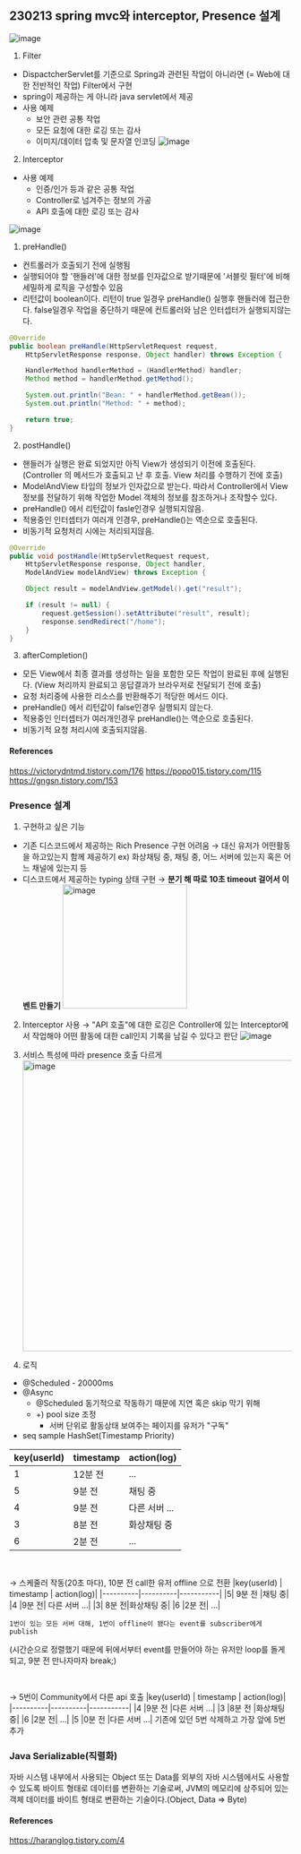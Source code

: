 ## 230213 spring mvc와 interceptor, Presence 설계

![image](https://user-images.githubusercontent.com/61377122/218350782-221767c3-f26b-48cb-abf4-695e0bf8cf13.png)

1. Filter

- DispactcherServlet를 기준으로 Spring과 관련된 작업이 아니라면 (= Web에 대한 전반적인 작업) Filter에서 구현
- spring이 제공하는 게 아니라 java servlet에서 제공
- 사용 예제
  - 보안 관련 공통 작업
  - 모든 요청에 대한 로깅 또는 감사
  - 이미지/데이터 압축 및 문자열 인코딩
    ![image](https://user-images.githubusercontent.com/61377122/218352309-53d60663-b621-40b8-80d5-47a5fcf5eec2.png)

2. Interceptor

- 사용 예제
  - 인증/인가 등과 같은 공통 작업
  - Controller로 넘겨주는 정보의 가공
  - API 호출에 대한 로깅 또는 감사

![image](https://user-images.githubusercontent.com/61377122/218351253-da33a106-d157-4bbb-ad14-ece19a602514.png)

1. preHandle()

- 컨트롤러가 호출되기 전에 실행됨
- 실행되어야 할 '핸들러'에 대한 정보를 인자값으로 받기때문에 '서블릿 필터'에 비해 세밀하게 로직을 구성할수 있음
- 리턴값이 boolean이다. 리턴이 true 일경우 preHandle() 실행후 핸들러에 접근한다. false일경우 작업을 중단하기 때문에 컨트롤러와 남은 인터셉터가 실행되지않는다.

```java
@Override
public boolean preHandle(HttpServletRequest request,
	HttpServletResponse response, Object handler) throws Exception {

	HandlerMethod handlerMethod = (HandlerMethod) handler;
	Method method = handlerMethod.getMethod();

	System.out.println("Bean: " + handlerMethod.getBean());
	System.out.println("Method: " + method);

	return true;
}
```

2. postHandle()

- 핸들러가 실행은 완료 되었지만 아직 View가 생성되기 이전에 호출된다.
  (Controller 의 메서드가 호출되고 난 후 호출. View 처리를 수행하기 전에 호출)
- ModelAndView 타입의 정보가 인자값으로 받는다. 따라서 Controller에서 View 정보를 전달하기 위해 작업한 Model 객체의 정보를 참조하거나 조작할수 있다.
- preHandle() 에서 리턴값이 fasle인경우 실행되지않음.
- 적용중인 인터셉터가 여러개 인경우, preHandle()는 역순으로 호출된다.
- 비동기적 요청처리 시에는 처리되지않음.

```java
@Override
public void postHandle(HttpServletRequest request,
    HttpServletResponse response, Object handler,
    ModelAndView modelAndView) throws Exception {

    Object result = modelAndView.getModel().get("result");

    if (result != null) {
        request.getSession().setAttribute("result", result);
        response.sendRedirect("/home");
    }
}
```

3.  afterCompletion()

- 모든 View에서 최종 결과를 생성하는 일을 포함한 모든 작업이 완료된 후에 실행된다.
  (View 처리까지 완료되고 응답결과가 브라우저로 전달되기 전에 호출)
- 요청 처리중에 사용한 리소스를 반환해주기 적당한 메서드 이다.
- preHandle() 에서 리턴값이 false인경우 실행되지 않는다.
- 적용중인 인터셉터가 여러개인경우 preHandle()는 역순으로 호출된다.
- 비동기적 요청 처리시에 호출되지않음.

#### References

https://victorydntmd.tistory.com/176
https://popo015.tistory.com/115
https://gngsn.tistory.com/153

### Presence 설계

1. 구현하고 싶은 기능

- 기존 디스코드에서 제공하는 Rich Presence 구현 어려움
  → 대신 유저가 어떤활동을 하고있는지 함께 제공하기
  ex) 화상채팅 중, 채팅 중, 어느 서버에 있는지 혹은 어느 채널에 있는지 등
- 디스코드에서 제공하는 typing 상태 구현
  → **분기 해 따로 10초 timeout 걸어서 이벤트 만들기**
  <img width="222" alt="image" src="https://user-images.githubusercontent.com/61377122/218355400-43df4164-b43b-442e-9022-e76884707c37.png">

2. Interceptor 사용
   → "API 호출"에 대한 로깅은 Controller에 있는 Interceptor에서 작업해야 어떤 활동에 대한 call인지 기록을 남길 수 있다고 판단
   ![image](https://user-images.githubusercontent.com/61377122/218352309-53d60663-b621-40b8-80d5-47a5fcf5eec2.png)

3. 서비스 특성에 따라 presence 호출 다르게
   <img width="520" alt="image" src="https://user-images.githubusercontent.com/61377122/218354826-c440c64e-dd89-43bc-9a62-ddb53b3ce5fd.png">

4. 로직

- @Scheduled - 20000ms
- @Async
  - @Scheduled 동기적으로 작동하기 때문에 지연 혹은 skip 막기 위해
  - +) pool size 조정
    - 서버 단위로 활동상태 보여주는 페이지를 유저가 "구독"
- seq sample
  HashSet(Timestamp Priority)

| key(userId) | timestamp | action(log)   |
| ----------- | --------- | ------------- |
| 1           | 12분 전   | ...           |
| 5           | 9분 전    | 채팅 중       |
| 4           | 9분 전    | 다른 서버 ... |
| 3           | 8분 전    | 화상채팅 중   |
| 6           | 2분 전    | ...           |

<br>

→ 스케줄러 작동(20초 마다), 10분 전 call한 유저 offline 으로 전환
|key(userId) | timestamp | action(log)|
|----------|----------|-----------|
|5| 9분 전 |채팅 중|
|4 |9분 전| 다른 서버 ...|
|3| 8분 전|화상채팅 중|
|6 |2분 전| ...|

`1번이 있는 모든 서버 대해, 1번이 offline이 됐다는 event를 subscriber에게 publish `

(시간순으로 정렬했기 때문에 뒤에서부터 event를 만들어야 하는 유저만 loop를 돌게 되고, 9분 전 만나자마자 break;)

<br>

→ 5번이 Community에서 다른 api 호출
|key(userId) | timestamp | action(log)|
|----------|----------|-----------|
|4 |9분 전 |다른 서버 ...|
|3 |8분 전 |화상채팅 중|
|6 |2분 전| ...|
|5 |0분 전 |다른 서버 ...|
기존에 있던 5번 삭제하고 가장 앞에 5번 추가

### Java Serializable(직렬화)

자바 시스템 내부에서 사용되는 Object 또는 Data를 외부의 자바 시스템에서도 사용할 수 있도록 바이트 형태로 데이터를 변환하는 기술로써, JVM의 메모리에 상주되어 있는 객체 데이터를 바이트 형태로 변환하는 기술이다.(Object, Data => Byte)

#### References

https://haranglog.tistory.com/4
